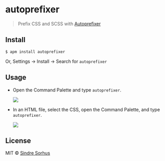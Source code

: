 # autoprefixer

> Prefix CSS and SCSS with [Autoprefixer](https://github.com/ai/autoprefixer)


## Install

```
$ apm install autoprefixer
```

Or, Settings → Install → Search for `autoprefixer`


## Usage

- Open the Command Palette and type `autoprefixer`.

	![](https://f.cloud.github.com/assets/1223565/2284892/51b999b2-9fce-11e3-9e9d-5e6a9cb4e933.gif)

- In an HTML file, select the CSS, open the Command Palette, and type `autoprefixer`.

	![](https://f.cloud.github.com/assets/1223565/2284893/51e4bd18-9fce-11e3-8b1a-282f664593e9.gif)


## License

MIT © [Sindre Sorhus](http://sindresorhus.com)
